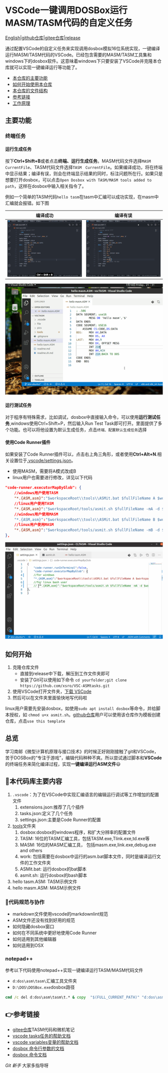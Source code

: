 # VSCode一键调用DOSBox运行MASM/TASM代码的自定义任务

[English](readme.md)|[github仓库](https://github.com/xsro/VSC-ASMtasks)|[gitee仓库](https://gitee.com/chenliucx/VSC-ASMtasks)|[release](https://gitee.com/chenliucx/VSC-ASMtasks/releases)

通过配置VSCode的自定义任务来实现调用dosbox模拟16位系统实现，一键编译运行MASM/TASM代码的VSCode。已经包含需要的MASM/TASM工具集和windows下的dosbox软件。这意味着windows下只要安装了VSCode并克隆本仓库就可以实现一键编译运行等功能了。

- [本仓库的主要功能](#主要功能)
- [如何开始使用本仓库](#如何开始)
- [本仓库的文件结构](#file_folder本代码库主要内容)
- [参考链接](#point_right参考链接)
- [工作原理](doc/how-it-work.md)

## 主要功能

### 终端任务

#### 运行生成任务

按下**Ctrl+Shift+B**或者点击**终端、运行生成任务**。MASM代码文件选择`MASM CurrentFile`、TASM代码文件选择`TASM　CurrentFile`。如果编译成功，将在终端中显示结果；编译有误，则会在终端显示结果的同时，标注问题所在行。如果只是想要打开dosbox，可以点击`Open Dosbox with TASM/MASM tools added to path`，这样在dosbox中输入相关指令了。

例如一个简单的TASM代码`hello tasm`在tasm中汇编可以成功实现，在masm中汇编就会报错。如下图

|编译成功|编译有误|
|------|----------|
|![RunBuildTasksSuccess](pics/RunBuildTestsuc.gif)|![RunBuildTasksError](pics/RunBuildTestsErr.gif)|

![dosbox here](pics/RunBuildTestsbox.gif)

#### 运行测试任务

对于程序有特殊需求，比如调试，dosbox中直接输入命令，可以使用**运行测试任务**,windows使用Ctrl+Shift+P，然后输入Run Test Task即可打开。里面提供了多个功能。也可以将他设置为默认生成任务，点击`终端、配置默认生成任务`选择

#### 使用Code Runner插件

如果安装了Code Runner插件可以，点击右上角三角形，或者使用**Ctrl+Alt+N**.相关设置位于[.vscode/settings.json](.vscode/settings.json)。

- 使用MASM，需要将A模式改成B
- linux用户也需要进行修改，详见以下代码

```json
"code-runner.executorMapByGlob": {
    //windows用户使用TASM
    "*.{ASM,asm}":"$workspaceRoot\\tools\\ASMit.bat $fullFileName A $workspaceRoot\\tools $workspaceRoot\\tools\\work",
    //linux用户使用TASM
    "*.{ASM,asm}":"$workspaceRoot/tools/asmit.sh $fullFileName -mA -d $workspaceRoot/tools"
    //windows用户使用MASM
    "*.{ASM,asm}":"$workspaceRoot\\tools\\ASMit.bat $fullFileName B $workspaceRoot\\tools $workspaceRoot\\tools\\work",
    //linux用户使用MASM
    "*.{ASM,asm}":"$workspaceRoot/tools/asmit.sh $fullFileName -mB -d $workspaceRoot/tools"
},
```

![coderunner](pics/CodeRunnerUbuntu.gif)

## 如何开始

1. 克隆仓库文件
    - 直接到release中下载，解压到工作文件夹即可
    - 安装了Git可以使用如下命令 `cd yourfolder;git clone https://github.com/xsro/VSC-ASMtasks.git`
2. 使用VSCode打开文件夹，[下载 VSCode](https://code.visualstudio.com/Download)
3. 然后可以在文件夹里面愉快地写代码啦

linux用户需要先安装dosbox，如使用`sudo apt install dosbox`等命令，并给脚本授权，如 `chmod u+x asmit.sh`。[github仓库](https://github.com/xsro/VSC-ASMtasks)用户可以使用该仓库作为模板创建仓库，点击`use this template`

## 总览

学习南邮《微型计算机原理与接口技术》的时候正好刚刚接触了git和VSCode，苦于DOSBox的“专注于游戏”，编辑代码种种不爽。所以尝试通过脚本和**VSCode**的终端任务来简化编译过程，实现**一键编译运行ASM文件**:smiley:

## :file_folder:本代码库主要内容

1. `.vscode`：为了在VSCode中实现汇编语言的编辑运行调试等工作增加的配置文件
   1. extensions.json:推荐了几个插件
   2. tasks.json:定义了几个任务
   3. settings.json:主要是Code Runner的配置
2. [tools](tools)文件夹
   1. dosbox:dosbox的windows程序，和扩大分辨率的配置文件
   2. TASM: 16位的TASM汇编工具，包括TASM.exe,Tlink.exe,td.exe等
   3. MASM: 16位的MASM汇编工具， 包括masm.exe,link.exe,debug.exe and others
   4. work: 包括需要在dosbox中运行的asm.bat脚本文件，同时是编译运行文件的工作文件夹
   5. ASMit.bat: 运行dosbox的bat脚本
   6. asmit.sh:  运行dosbox的bash脚本
3. hello tasm.ASM: TASM示例文件
4. hello masm.ASM: MASM示例文件

### :sparkling_heart:代码规范与协作

- markdown文件使用vscode的markdownlint规范
- ASM文件还没有找到好用的规范
- 如何隐藏dosbox窗口
- 如何在不同系统中更好地使用Code Runner
- 如何适用到其他编辑器
- 如何适用到OSX

### notepad++

参考以下代码使用notepad++实现一键编译运行TASM/MASM代码文件

- `d:dos\asm\tasm\`汇编工具文件夹
- `D:\DOS\DOSBox.exe`dosbox路径

```cmd
cmd /c del d:dos\asm\tasm\t.* & copy  "$(FULL_CURRENT_PATH)" "d:dos\asm\tasm\t.asm" & D:\DOS\DOSBox.exe -noautoexec -c "mount c d:dos\asm\tasm"  -c "c:"  -c "tasm/t/zi t.asm" -c "tlink/v/3 t.obj" -c "t.exe" -c "pause" -c "exit"
```

## :point_right:参考链接

- [gitee仓库](https://gitee.com/chenliucx/CLTASM)TASM代码和微机笔记
- [vscode tasks任务的帮助文档](https://code.visualstudio.com/docs/editor/tasks#vscode)
- [vscode variables变量的帮助文档](https://code.visualstudio.com/docs/editor/variables-reference)
- [dosbox 命令行参数的文档](https://www.dosbox.com/wiki/Usage)
- [dosbox 命令文档](https://www.dosbox.com/wiki/Commands)

*Git 新手* 大家多指导呀

[^task]: 或者点击终端、运行默认生成任务(Terminal>Run Build Task)
